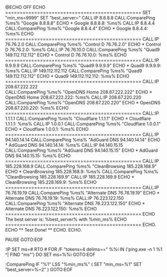 @ECHO OFF
ECHO ===============================================
SET "min_ms=9999"
SET "best_server="
CALL:IP 8.8.8.8
CALL:ComparePing %ms% "Google 8.8.8.8"
ECHO * Google 8.8.8.8:               %ms%
CALL:IP 8.8.4.4
CALL:ComparePing %ms% "Google 8.8.4.4"
ECHO * Google 8.8.4.4:               %ms%
ECHO ===============================================
CALL:IP 76.76.2.0
CALL:ComparePing %ms% "Control D 76.76.2.0"
ECHO * Control D    76.76.2.0:       %ms%
CALL:IP 76.76.10.0
CALL:ComparePing %ms% "Quad9 149.112.112.112"
ECHO * Control D 76.76.10.0:         %ms%
ECHO ===============================================
CALL:IP 9.9.9.9
CALL:ComparePing %ms% "Quad9 9.9.9.9"
ECHO * Quad9 9.9.9.9:                %ms%
CALL:IP 149.112.112.112
CALL:ComparePing %ms% "Quad9 149.112.112.112"
ECHO * Quad9 149.112.112.112:        %ms%
ECHO ===============================================
CALL:IP 208.67.222.222    
CALL:ComparePing %ms% "OpenDNS Home 208.67.222.222"
ECHO * OpenDNS Home 208.67.222.222:  %ms%
CALL:IP 208.67.220.220
CALL:ComparePing %ms% "OpenDNS 208.67.220.220"
ECHO * OpenDNS 208.67.220.220:       %ms%
ECHO ===============================================
CALL:IP 1.1.1.1
CALL:ComparePing %ms% "Cloudflare 1.1.1.1"
ECHO * Cloudflare 1.1.1.1:           %ms%
CALL:IP 1.0.0.1
CALL:ComparePing %ms% "Cloudflare 1.0.0.1"
ECHO * Cloudflare 1.0.0.1:           %ms%
ECHO ===============================================
CALL:IP 94.140.14.14
CALL:ComparePing %ms% "AdGuard DNS 94.140.14.14"
ECHO * AdGuard DNS 94.140.14.14:     %ms%
CALL:IP 94.140.15.15
CALL:ComparePing %ms% "AdGuard DNS 94.140.15.15"
ECHO * AdGuard DNS 94.140.15.15:     %ms%
ECHO ===============================================
CALL:IP 185.228.168.9
CALL:ComparePing %ms% "CleanBrowsing 185.228.168.9"
ECHO * CleanBrowsing 185.228.168.9:  %ms%
CALL:ComparePing %ms% "CleanBrowsing 185.228.169.9"
CALL:IP 185.228.169.9
ECHO * CleanBrowsing 185.228.169.9:  %ms%
ECHO ===============================================
CALL:IP 76.76.19.19
CALL:ComparePing %ms% "Alternate DNS 76.76.19.19"
ECHO * Alternate DNS 76.76.19.19:    %ms%
CALL:IP 76.223.122.150
CALL:ComparePing %ms% "Alternate DNS 76.223.122.150"
ECHO * Alternate DNS 76.223.122.150: %ms%
ECHO ===============================================
ECHO The best server is: %best_server% with %min_ms%
ECHO ===============================================
ECHO.
ECHO ** Test Done! **
ECHO.
ECHO.
  
PAUSE
GOTO:EOF

:IP
SET ms=# RTO #
FOR /F "tokens=4 delims==" %%i IN ('ping.exe -n 1 %1 ^| FIND "ms"') DO SET ms=%%i
GOTO:EOF

:ComparePing
IF "%1" LSS "%min_ms%" (
    SET "min_ms=%1"
    SET "best_server=%~2"
)
GOTO:EOF
